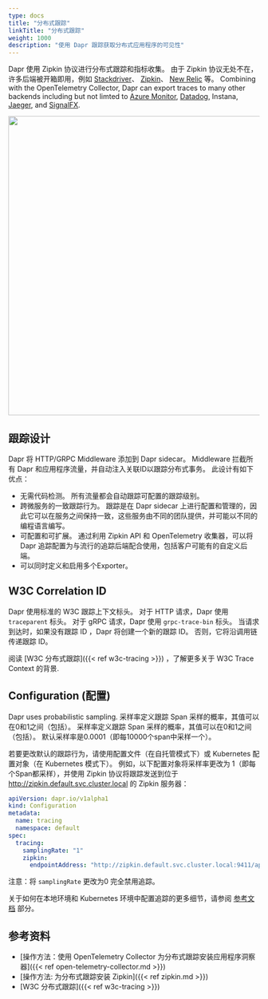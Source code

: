 ```yaml
---
type: docs
title: "分布式跟踪"
linkTitle: "分布式跟踪"
weight: 1000
description: "使用 Dapr 跟踪获取分布式应用程序的可见性"
---
```


Dapr 使用 Zipkin 协议进行分布式跟踪和指标收集。 由于 Zipkin 协议无处不在，许多后端被开箱即用，例如 [Stackdriver](https://cloud.google.com/stackdriver)、 [Zipkin](https://zipkin.io)、 [New Relic](https://newrelic.com) 等。 Combining with the OpenTelemetry Collector, Dapr can export traces to many other backends including but not limted to [Azure Monitor](https://azure.microsoft.com/services/monitor/), [Datadog](https://www.datadoghq.com), Instana, [Jaeger](https://www.jaegertracing.io/), and [SignalFX](https://www.signalfx.com/).

<img src="/images/tracing.png" width=600>

## 跟踪设计

Dapr 将 HTTP/GRPC Middleware 添加到 Dapr sidecar。 Middleware 拦截所有 Dapr 和应用程序流量，并自动注入关联ID以跟踪分布式事务。 此设计有如下优点：

* 无需代码检测。 所有流量都会自动跟踪可配置的跟踪级别。
* 跨微服务的一致跟踪行为。 跟踪是在 Dapr sidecar 上进行配置和管理的，因此它可以在服务之间保持一致，这些服务由不同的团队提供，并可能以不同的编程语言编写。
* 可配置和可扩展。 通过利用 Zipkin API 和 OpenTelemetry 收集器，可以将 Dapr 追踪配置为与流行的追踪后端配合使用，包括客户可能有的自定义后端。
* 可以同时定义和启用多个Exporter。

## W3C Correlation ID

Dapr 使用标准的 W3C 跟踪上下文标头。 对于 HTTP 请求，Dapr 使用 `traceparent` 标头。 对于 gRPC 请求，Dapr 使用 `grpc-trace-bin` 标头。   当请求到达时，如果没有跟踪 ID ，Dapr 将创建一个新的跟踪 ID。 否则，它将沿调用链传递跟踪 ID。

阅读 [W3C 分布式跟踪]({{< ref w3c-tracing >}}) ，了解更多关于 W3C Trace Context 的背景.

## Configuration (配置)

Dapr uses probabilistic sampling. 采样率定义跟踪 Span 采样的概率，其值可以在0和1之间（包括）。 采样率定义跟踪 Span 采样的概率，其值可以在0和1之间（包括）。 默认采样率是0.0001（即每10000个span中采样一个）。

若要更改默认的跟踪行为，请使用配置文件（在自托管模式下）或 Kubernetes 配置对象（在 Kubernetes 模式下）。 例如，以下配置对象将采样率更改为 1（即每个Span都采样），并使用 Zipkin 协议将跟踪发送到位于 http://zipkin.default.svc.cluster.local 的 Zipkin 服务器：

```yaml
apiVersion: dapr.io/v1alpha1
kind: Configuration
metadata:
  name: tracing
  namespace: default
spec:
  tracing:
    samplingRate: "1"
    zipkin:
      endpointAddress: "http://zipkin.default.svc.cluster.local:9411/api/v2/spans"
```

注意：将 `samplingRate` 更改为0 完全禁用追踪。

关于如何在本地环境和 Kubernetes 环境中配置追踪的更多细节，请参阅 [参考文档](#references) 部分。

## 参考资料

- [操作方法：使用 OpenTelemetry Collector 为分布式跟踪安装应用程序洞察器]({{< ref open-telemetry-collector.md >}})
- [操作方法: 为分布式跟踪安装 Zipkin]({{< ref zipkin.md >}})
- [W3C 分布式跟踪]({{< ref w3c-tracing >}})
